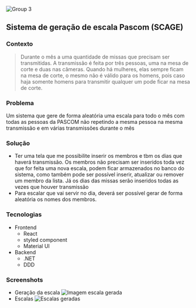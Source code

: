 ![Group 3](https://github.com/tiagolopesdev/desafios/assets/58925056/fbb80eef-ff17-4147-8d0a-baf01901f6db)


## Sistema de geração de escala Pascom (SCAGE)


### Contexto
> Durante o mês a uma quantidade de missas que precisam ser transmitidas. A transmissão é feita por três pessoas, uma na mesa de corte e duas nas câmeras. Quando há mulheres, elas sempre ficam na mesa de corte, o mesmo não é válido para os homens, pois caso haja somente homens para transmitir qualquer um pode ficar na mesa de corte.

### Problema 
Um sistema que gere de forma aleatória uma escala para todo o mês com todas as pessoas da PASCOM não repetindo a mesma pessoa na mesma transmissão e em várias transmissões durante o mês 

### Solução
* Ter uma tela que me possibilite inserir os membros e tbm os dias que haverá transmissão. Os membros não precisam ser inseridos toda vez que for feita uma nova escala, podem ficar armazenados no banco do sistema, como também pode ser possível inserir, atualizar ou remover um membro da lista. Já os dias das missas serão inseridos todas as vezes que houver transmissão
* Para escalar que vai servir no dia, deverá ser possível gerar de forma aleatória os nomes dos membros.

### Tecnologias
- Frontend
    - React
    - styled component
    - Material UI
- Backend
    - .NET
    - DDD

### Screenshots
* Geração da escala
  ![Imagem escala gerada](https://github.com/tiagolopesdev/desafios/assets/58925056/687aa1ea-f5ad-4a8c-9db5-7836369dd202)
* Escalas
  ![Escalas geradas](https://github.com/tiagolopesdev/desafios/assets/58925056/96bbe646-1cc3-47c6-82a3-d6c8849808fe)
  








